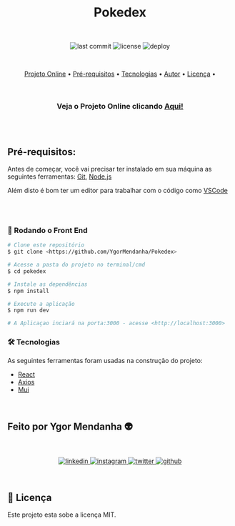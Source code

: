 
<h1 align="center">Pokedex</h1>
<br>
<div align="center"> 

![last commit](https://img.shields.io/github/last-commit/YgorMendanha/Pokedex) ![license](https://img.shields.io/github/license/YgorMendanha/Pokedex) ![deploy](https://img.shields.io/github/deployments/YgorMendanha/Pokedex/github-pages) 

</div> 

<br>
<p align="center"> 
    <a href="#projeto">Projeto Online</a> •
    <a href="#prerequisitos">Pré-requisitos</a> •
    <a href="#tecnologias">Tecnologias</a> •  
    <a href="#autor">Autor</a> •
    <a href="#licenca">Licença</a> • 
</p>
<br>
<h3 align="center"> 
Veja o Projeto Online clicando 
 <a href="https://ygormendanha.github.io/Pokedex"> Aqui!</a>
</h3>
<br>
<br>

<h2 id="prerequisitos">Pré-requisitos:</h2>


Antes de começar, você vai precisar ter instalado em sua máquina as seguintes ferramentas: [Git](https://git-scm.com), [Node.js](https://nodejs.org/en/)

Além disto é bom ter um editor para trabalhar com o código como [VSCode](https://code.visualstudio.com/)

<br><br>
<h3 id="frontend">🚀 Rodando o Front End </h3>


```bash
# Clone este repositório
$ git clone <https://github.com/YgorMendanha/Pokedex>

# Acesse a pasta do projeto no terminal/cmd
$ cd pokedex

# Instale as dependências
$ npm install

# Execute a aplicação 
$ npm run dev 

# A Aplicaçao inciará na porta:3000 - acesse <http://localhost:3000>
```


<h3 id="tecnologias">🛠 Tecnologias </h2> 

As seguintes ferramentas foram usadas na construção do projeto:

- [React](https://pt-br.reactjs.org/)
- [Axios](https://axios-http.com/docs/intro)
- [Mui](https://mui.com)


<br>
<h2 id="autor">Feito por Ygor Mendanha 👽</h2>

<br>

<p align="center">
    <a href="https://www.linkedin.com/in/ygormendanha/">
        <img alt="linkedin" src="https://img.shields.io/badge/linkedin-%230077B5.svg?&style=for-the-badge&logo=linkedin&logoColor=white&link=mailto:https://www.linkedin.com/in/ygormendanha/">
    </a>
  <a href="https://www.instagram.com/_oygorguimaraes/">
        <img alt="instagram" src="https://img.shields.io/badge/Instagram-E4405F?style=for-the-badge&logo=instagram&logoColor=white">
    </a>
    <a href="https://twitter.com/oTalDoPatolino">
    <img alt="twitter" src="https://img.shields.io/twitter/follow/oTalDoPatolino?color=1DA1F2&logo=twitter&style=for-the-badge&label=twitter" />
  </a>
    <a href="https://github.com/YgorMendanha">
    <img alt="github" src="https://img.shields.io/github/followers/YgorMendanha?color=181717&logo=github&style=for-the-badge&label=github" />
  </a>
</p>

<br>
<h2 id="licenca"> 📝 Licença </h2>

Este projeto esta sobe a licença MIT.


